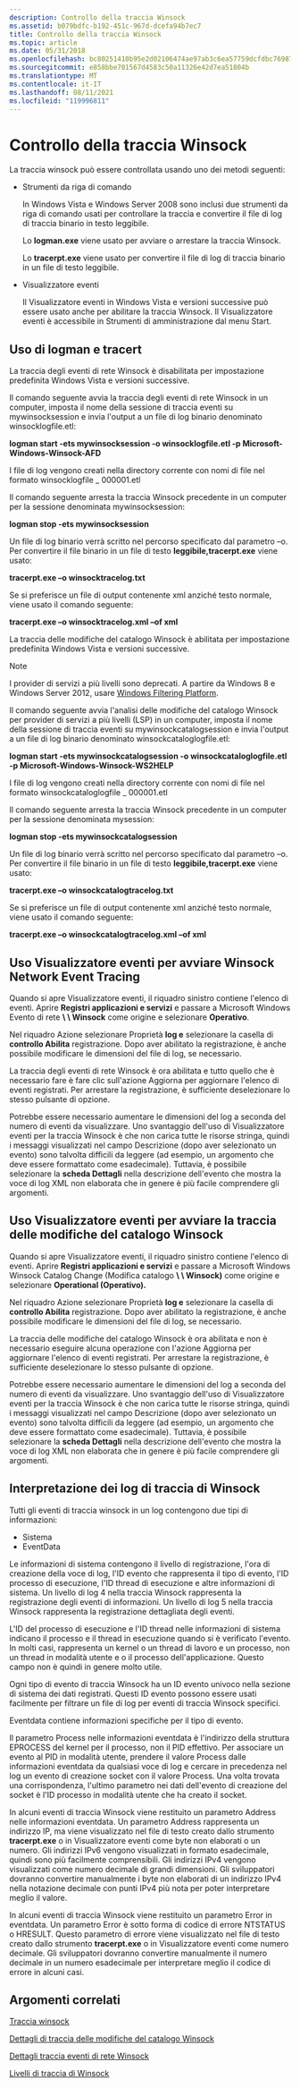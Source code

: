 ```yaml
---
description: Controllo della traccia Winsock
ms.assetid: b079bdfc-b192-451c-967d-dcefa94b7ec7
title: Controllo della traccia Winsock
ms.topic: article
ms.date: 05/31/2018
ms.openlocfilehash: bc80251410b95e2d02106474ae97ab3c6ea57759dcfdbc76987d6621794c822e
ms.sourcegitcommit: e858bbe701567d4583c50a11326e42d7ea51804b
ms.translationtype: MT
ms.contentlocale: it-IT
ms.lasthandoff: 08/11/2021
ms.locfileid: "119996811"
---
```

# <a name="control-of-winsock-tracing"></a>Controllo della traccia Winsock

La traccia winsock può essere controllata usando uno dei metodi seguenti:

-   Strumenti da riga di comando

    In Windows Vista e Windows Server 2008 sono inclusi due strumenti da riga di comando usati per controllare la traccia e convertire il file di log di traccia binario in testo leggibile.

    Lo **logman.exe** viene usato per avviare o arrestare la traccia Winsock.

    Lo **tracerpt.exe** viene usato per convertire il file di log di traccia binario in un file di testo leggibile.

-   Visualizzatore eventi

    Il Visualizzatore eventi in Windows Vista e versioni successive può essere usato anche per abilitare la traccia Winsock. Il Visualizzatore eventi è accessibile in Strumenti di amministrazione dal menu Start.

## <a name="using-logman-and-tracert"></a>Uso di logman e tracert

La traccia degli eventi di rete Winsock è disabilitata per impostazione predefinita Windows Vista e versioni successive.

Il comando seguente avvia la traccia degli eventi di rete Winsock in un computer, imposta il nome della sessione di traccia eventi su mywinsocksession e invia l'output a un file di log binario denominato winsocklogfile.etl:

**logman start -ets mywinsocksession -o winsocklogfile.etl -p Microsoft-Windows-Winsock-AFD**

I file di log vengono creati nella directory corrente con nomi di file nel formato winsocklogfile \_ 000001.etl

Il comando seguente arresta la traccia Winsock precedente in un computer per la sessione denominata mywinsocksession:

**logman stop -ets mywinsocksession**

Un file di log binario verrà scritto nel percorso specificato dal parametro –o. Per convertire il file binario in un file di testo **leggibile,tracerpt.exe** viene usato:

**tracerpt.exe <nome del file con estensione etl> –o winsocktracelog.txt**

Se si preferisce un file di output contenente xml anziché testo normale, viene usato il comando seguente:

**tracerpt.exe <nome del file con estensione etl> –o winsocktracelog.xml –of xml**

La traccia delle modifiche del catalogo Winsock è abilitata per impostazione predefinita Windows Vista e versioni successive.

> [!Note]  
> I provider di servizi a più livelli sono deprecati. A partire da Windows 8 e Windows Server 2012, usare [Windows Filtering Platform](../fwp/windows-filtering-platform-start-page.md).

 

Il comando seguente avvia l'analisi delle modifiche del catalogo Winsock per provider di servizi a più livelli (LSP) in un computer, imposta il nome della sessione di traccia eventi su mywinsockcatalogsession e invia l'output a un file di log binario denominato winsockcataloglogfile.etl:

**logman start -ets mywinsockcatalogsession -o winsockcataloglogfile.etl -p Microsoft-Windows-Winsock-WS2HELP**

I file di log vengono creati nella directory corrente con nomi di file nel formato winsockcataloglogfile \_ 000001.etl

Il comando seguente arresta la traccia Winsock precedente in un computer per la sessione denominata mysession:

**logman stop -ets mywinsockcatalogsession**

Un file di log binario verrà scritto nel percorso specificato dal parametro –o. Per convertire il file binario in un file di testo **leggibile,tracerpt.exe** viene usato:

**tracerpt.exe <nome del file con estensione etl> –o winsockcatalogtracelog.txt**

Se si preferisce un file di output contenente xml anziché testo normale, viene usato il comando seguente:

**tracerpt.exe <nome del file con estensione etl> –o winsockcatalogtracelog.xml –of xml**

## <a name="using-event-viewer-to-start-winsock-network-event-tracing"></a>Uso Visualizzatore eventi per avviare Winsock Network Event Tracing

Quando si apre Visualizzatore eventi, il riquadro sinistro contiene l'elenco di eventi. Aprire **Registri applicazioni e servizi** e passare a Microsoft Windows Evento di rete **\\ \\ Winsock** come origine e selezionare **Operativo**.

Nel riquadro Azione selezionare Proprietà **log e** selezionare la casella di **controllo Abilita** registrazione. Dopo aver abilitato la registrazione, è anche possibile modificare le dimensioni del file di log, se necessario.

La traccia degli eventi di rete Winsock è ora abilitata e tutto quello che è necessario fare è fare clic sull'azione Aggiorna per aggiornare l'elenco di eventi registrati. Per arrestare la registrazione, è sufficiente deselezionare lo stesso pulsante di opzione.

Potrebbe essere necessario aumentare le dimensioni del log a seconda del numero di eventi da visualizzare. Uno svantaggio dell'uso di Visualizzatore eventi per la traccia Winsock è che non carica tutte le risorse stringa, quindi i messaggi visualizzati nel campo Descrizione (dopo aver selezionato un evento) sono talvolta difficili da leggere (ad esempio, un argomento che deve essere formattato come esadecimale). Tuttavia, è possibile selezionare la **scheda Dettagli** nella descrizione dell'evento che mostra la voce di log XML non elaborata che in genere è più facile comprendere gli argomenti.

## <a name="using-event-viewer-to-start-winsock-catalog-change-tracing"></a>Uso Visualizzatore eventi per avviare la traccia delle modifiche del catalogo Winsock

Quando si apre Visualizzatore eventi, il riquadro sinistro contiene l'elenco di eventi. Aprire **Registri applicazioni e servizi** e passare a Microsoft Windows Winsock Catalog Change (Modifica catalogo **\\ \\ Winsock)** come origine e selezionare **Operational (Operativo).**

Nel riquadro Azione selezionare Proprietà **log e** selezionare la casella di **controllo Abilita** registrazione. Dopo aver abilitato la registrazione, è anche possibile modificare le dimensioni del file di log, se necessario.

La traccia delle modifiche del catalogo Winsock è ora abilitata e non è necessario eseguire alcuna operazione con l'azione Aggiorna per aggiornare l'elenco di eventi registrati. Per arrestare la registrazione, è sufficiente deselezionare lo stesso pulsante di opzione.

Potrebbe essere necessario aumentare le dimensioni del log a seconda del numero di eventi da visualizzare. Uno svantaggio dell'uso di Visualizzatore eventi per la traccia Winsock è che non carica tutte le risorse stringa, quindi i messaggi visualizzati nel campo Descrizione (dopo aver selezionato un evento) sono talvolta difficili da leggere (ad esempio, un argomento che deve essere formattato come esadecimale). Tuttavia, è possibile selezionare la **scheda Dettagli** nella descrizione dell'evento che mostra la voce di log XML non elaborata che in genere è più facile comprendere gli argomenti.

## <a name="interpreting-winsock-tracing-logs"></a>Interpretazione dei log di traccia di Winsock

Tutti gli eventi di traccia winsock in un log contengono due tipi di informazioni:

-   Sistema
-   EventData

Le informazioni di sistema contengono il livello di registrazione, l'ora di creazione della voce di log, l'ID evento che rappresenta il tipo di evento, l'ID processo di esecuzione, l'ID thread di esecuzione e altre informazioni di sistema. Un livello di log 4 nella traccia Winsock rappresenta la registrazione degli eventi di informazioni. Un livello di log 5 nella traccia Winsock rappresenta la registrazione dettagliata degli eventi.

L'ID del processo di esecuzione e l'ID thread nelle informazioni di sistema indicano il processo e il thread in esecuzione quando si è verificato l'evento. In molti casi, rappresenta un kernel o un thread di lavoro e un processo, non un thread in modalità utente e o il processo dell'applicazione. Questo campo non è quindi in genere molto utile.

Ogni tipo di evento di traccia Winsock ha un ID evento univoco nella sezione di sistema dei dati registrati. Questi ID evento possono essere usati facilmente per filtrare un file di log per eventi di traccia Winsock specifici.

Eventdata contiene informazioni specifiche per il tipo di evento.

Il parametro Process nelle informazioni eventdata è l'indirizzo della struttura EPROCESS del kernel per il processo, non il PID effettivo. Per associare un evento al PID in modalità utente, prendere il valore Process dalle informazioni eventdata da qualsiasi voce di log e cercare in precedenza nel log un evento di creazione socket con il valore Process. Una volta trovata una corrispondenza, l'ultimo parametro nei dati dell'evento di creazione del socket è l'ID processo in modalità utente che ha creato il socket.

In alcuni eventi di traccia Winsock viene restituito un parametro Address nelle informazioni eventdata. Un parametro Address rappresenta un indirizzo IP, ma viene visualizzato nel file di testo creato dallo strumento **tracerpt.exe** o in Visualizzatore eventi come byte non elaborati o un numero. Gli indirizzi IPv6 vengono visualizzati in formato esadecimale, quindi sono più facilmente comprensibili. Gli indirizzi IPv4 vengono visualizzati come numero decimale di grandi dimensioni. Gli sviluppatori dovranno convertire manualmente i byte non elaborati di un indirizzo IPv4 nella notazione decimale con punti IPv4 più nota per poter interpretare meglio il valore.

In alcuni eventi di traccia Winsock viene restituito un parametro Error in eventdata. Un parametro Error è sotto forma di codice di errore NTSTATUS o HRESULT. Questo parametro di errore viene visualizzato nel file di testo creato dallo strumento **tracerpt.exe** o in Visualizzatore eventi come numero decimale. Gli sviluppatori dovranno convertire manualmente il numero decimale in un numero esadecimale per interpretare meglio il codice di errore in alcuni casi.

## <a name="related-topics"></a>Argomenti correlati

<dl> <dt>

[Traccia winsock](winsock-tracing.md)
</dt> <dt>

[Dettagli di traccia delle modifiche del catalogo Winsock](winsock-layered-service-provider-tracing-event-details.md)
</dt> <dt>

[Dettagli traccia eventi di rete Winsock](winsock-tracing-event-details.md)
</dt> <dt>

[Livelli di traccia di Winsock](winsock-tracing-levels.md)
</dt> </dl>

 

 
